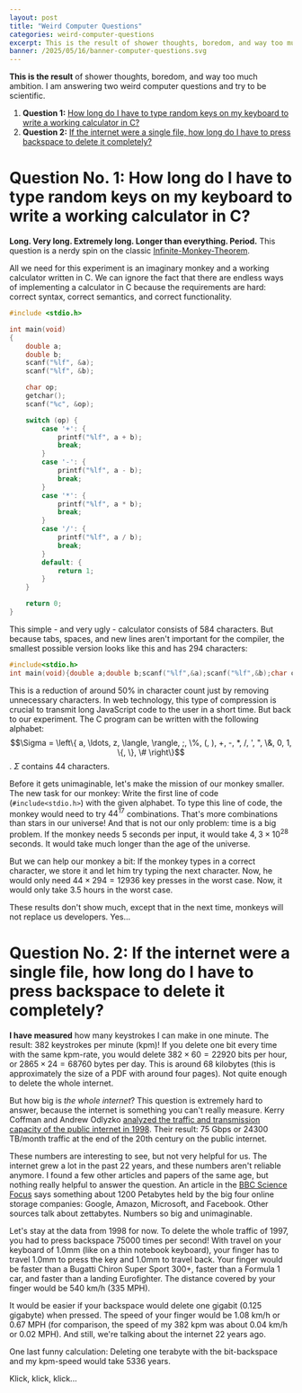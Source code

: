 ```yaml
---
layout: post
title: "Weird Computer Questions"
categories: weird-computer-questions
excerpt: This is the result of shower thoughts, boredom, and way too much ambition. I am answering two weird computer questions and try to be scientific. Let's see if it worked.
banner: /2025/05/16/banner-computer-questions.svg
---
```


**This is the result** of shower thoughts, boredom, and way too much ambition. I am answering two weird computer questions and try to be scientific.

1. **Question 1:** [How long do I have to type random keys on my keyboard to write a working calculator in C?](#question-no-1-how-long-do-i-have-do-i-have-to-type-random-keys-on-my-keyboard-to-write-a-working-calculator-in-c)
2. **Question 2:** [If the internet were a single file, how long do I have to press backspace to delete it completely?](#question-no-2-if-the-internet-were-a-single-file-how-long-do-i-have-to-press-backspace-to-delete-it-completely)

# Question No. 1: How long do I have to type random keys on my keyboard to write a working calculator in C?

**Long. Very long. Extremely long. Longer than everything. Period.** This question is a nerdy spin on the classic [Infinite-Monkey-Theorem](https://en.wikipedia.org/wiki/Infinite_monkey_theorem).

All we need for this experiment is an imaginary monkey and a working calculator written in C. We can ignore the fact that there are endless ways of implementing a calculator in C because the requirements are hard: correct syntax, correct semantics, and correct functionality.

```c
#include <stdio.h>

int main(void)
{
    double a;
    double b;
    scanf("%lf", &a);
    scanf("%lf", &b);

    char op;
    getchar();
    scanf("%c", &op);

    switch (op) {
        case '+': {
            printf("%lf", a + b);
            break;
        }
        case '-': {
            printf("%lf", a - b);
            break;
        }
        case '*': {
            printf("%lf", a * b);
            break;
        }
        case '/': {
            printf("%lf", a / b);
            break;
        }
        default: {
            return 1;
        }
    }

    return 0;
}
```

This simple - and very ugly - calculator consists of $584$ characters. But because tabs, spaces, and new lines aren't important for the compiler, the smallest possible version looks like this and has $294$ characters:

```c
#include<stdio.h>
int main(void){double a;double b;scanf("%lf",&a);scanf("%lf",&b);char op;getchar();scanf("%c",&op);switch(op){case'+':{printf("%lf",a+b);break;}case'-':{printf("%lf",a-b);break;}case'*':{printf("%lf",a*b);break;}case'/':{printf("%lf",a/b);break;}default:{return 1;}}return 0;}
```

This is a reduction of around $50\%$ in character count just by removing unnecessary characters. In web technology, this type of compression is crucial to transmit long JavaScript code to the user in a short time. But back to our experiment. The C program can be written with the following alphabet: $$\Sigma = \left\{ a, \ldots, z, \langle, \rangle, ;, \%, (, ), +, -, *, /, ', ", \&, 0, 1, \{, \}, \# \right\}$$. $\Sigma$ contains 44 characters.

Before it gets unimaginable, let's make the mission of our monkey smaller. The new task for our monkey: Write the first line of code (`#include<stdio.h>`) with the given alphabet. To type this line of code, the monkey would need to try $44^{17}$ combinations. That's more combinations than stars in our universe! And that is not our only problem: time is a big problem. If the monkey needs $5$ seconds per input, it would take $4,3 \times 10^{28}$ seconds. It would take much longer than the age of the universe.

But we can help our monkey a bit: If the monkey types in a correct character, we store it and let him try typing the next character. Now, he would only need $44 \times 294 = 12936$ key presses in the worst case. Now, it would only take $3.5$ hours in the worst case.

These results don't show much, except that in the next time, monkeys will not replace us developers. Yes...

# Question No. 2: If the internet were a single file, how long do I have to press backspace to delete it completely?

**I have measured** how many keystrokes I can make in one minute. The result: $382$ keystrokes per minute (kpm)! If you delete one bit every time with the same kpm-rate, you would delete $382 \times 60 = 22920$ bits per hour, or $2865 \times 24 = 68760$ bytes per day. This is around $68$ kilobytes (this is approximately the size of a PDF with around four pages). Not quite enough to delete the whole internet.

But how big is _the whole internet_? This question is extremely hard to answer, because the internet is something you can't really measure. Kerry Coffman and Andrew Odlyzko [analyzed the traffic and transmission capacity of the public internet in 1998](https://firstmonday.org/ojs/index.php/fm/article/download/620/541). Their result: $75$ Gbps or $24300$ TB/month traffic at the end of the 20th century on the public internet.

These numbers are interesting to see, but not very helpful for us. The internet grew a lot in the past 22 years, and these numbers aren't reliable anymore. I found a few other articles and papers of the same age, but nothing really helpful to answer the question. An article in the [BBC Science Focus](https://www.sciencefocus.com/future-technology/how-much-data-is-on-the-internet) says something about $1200$ Petabytes held by the big four online storage companies: Google, Amazon, Microsoft, and Facebook. Other sources talk about zettabytes. Numbers so big and unimaginable.

Let's stay at the data from 1998 for now. To delete the whole traffic of 1997, you had to press backspace $75000$ times per second! With travel on your keyboard of 1.0mm (like on a thin notebook keyboard), your finger has to travel 1.0mm to press the key and 1.0mm to travel back. Your finger would be faster than a Bugatti Chiron Super Sport 300+, faster than a Formula 1 car, and faster than a landing Eurofighter. The distance covered by your finger would be $540$ km/h ($335$ MPH).

It would be easier if your backspace would delete one gigabit ($0.125$ gigabyte) when pressed. The speed of your finger would be $1.08$ km/h or $0.67$ MPH (for comparison, the speed of my $382$ kpm was about $0.04$ km/h or $0.02$ MPH). And still, we're talking about the internet 22 years ago.

One last funny calculation: Deleting one terabyte with the bit-backspace and my kpm-speed would take $5336$ years.

Klick, klick, klick...
